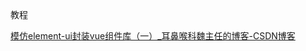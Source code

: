 教程


[模仿element-ui封装vue组件库（一）_耳鼻喉科魏主任的博客-CSDN博客](https://blog.csdn.net/weixiaowei_2016/article/details/104690644?ops_request_misc=%257B%2522request%255Fid%2522%253A%2522169027225116800192233423%2522%252C%2522scm%2522%253A%252220140713.130102334.pc%255Fblog.%2522%257D&request_id=169027225116800192233423&biz_id=0&utm_medium=distribute.pc_search_result.none-task-blog-2~blog~first_rank_ecpm_v1~rank_v31_ecpm-4-104690644-null-null.268^v1^koosearch&utm_term=%E7%BB%84%E4%BB%B6&spm=1018.2226.3001.4450)